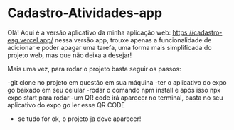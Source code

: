 # Cadastro-Atividades-app

Olá! Aqui é a versão aplicativo da minha aplicação web: https://cadastro-esg.vercel.app/
nessa versão app, trouxe apenas a funcionalidade de adicionar e poder apagar uma tarefa, uma forma mais simplificada do projeto web, 
mas que não deixa a desejar!

Mais uma vez, para rodar o projeto basta seguir os passos:

-git clone no projeto em questão em sua máquina
-ter o aplicativo do expo go baixado em seu celular
-rodar o comando npm install e após isso npx expo start para rodar
-um QR code irá aparecer no terminal, basta no seu aplicativo do expo go ler esse QR CODE
- se tudo for ok, o projeto ja deve aparecer!
